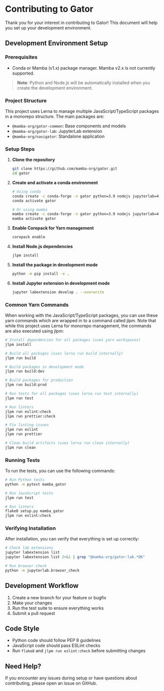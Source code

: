 # Contributing to Gator

Thank you for your interest in contributing to Gator! This document will help you set up your development environment.

## Development Environment Setup

### Prerequisites

- Conda or Mamba (v1.x) package manager. Mamba v2.x is not currently supported.

> **Note**: Python and Node.js will be automatically installed when you create the development environment.

### Project Structure

This project uses Lerna to manage multiple JavaScript/TypeScript packages in a monorepo structure. The main packages are:
- `@mamba-org/gator-common`: Base components and models
- `@mamba-org/gator-lab`: JupyterLab extension
- `@mamba-org/navigator`: Standalone application

### Setup Steps

1. **Clone the repository**
   ```bash
   git clone https://github.com/mamba-org/gator.git
   cd gator
   ```

2. **Create and activate a conda environment**
   ```bash
   # Using conda
   conda create -c conda-forge -n gator python=3.9 nodejs jupyterlab=4.0 nb_conda_kernels
   conda activate gator

   # Or using mamba
   mamba create -c conda-forge -n gator python=3.9 nodejs jupyterlab=4.0 nb_conda_kernels
   mamba activate gator
   ```

3. **Enable Corepack for Yarn management**
   ```bash
   corepack enable
   ```

4. **Install Node.js dependencies**
   ```bash
   jlpm install
   ```

5. **Install the package in development mode**
   ```bash
   python -m pip install -e .
   ```

6. **Install Jupyter extension in development mode**
   ```bash
   jupyter labextension develop . --overwrite
   ```

### Common Yarn Commands

When working with the JavaScript/TypeScript packages, you can use these yarn commands
which are wrapped in to a command called jlpm. Note that while this project uses Lerna for monorepo management,
the commands are also executed using jlpm:

```bash
# Install dependencies for all packages (uses yarn workspaces)
jlpm install

# Build all packages (uses lerna run build internally)
jlpm run build

# Build packages in development mode
jlpm run build:dev

# Build packages for production
jlpm run build:prod

# Run tests for all packages (uses lerna run test internally)
jlpm run test

# Run linters
jlpm run eslint:check
jlpm run prettier:check

# Fix linting issues
jlpm run eslint
jlpm run prettier

# Clean build artifacts (uses lerna run clean internally)
jlpm run clean
```

### Running Tests

To run the tests, you can use the following commands:

```bash
# Run Python tests
python -m pytest mamba_gator

# Run JavaScript tests
jlpm run test

# Run linters
flake8 setup.py mamba_gator
jlpm run eslint:check
```

### Verifying Installation

After installation, you can verify that everything is set up correctly:

```bash
# Check lab extensions
jupyter labextension list
jupyter labextension list 2>&1 | grep "@mamba-org/gator-lab.*OK"

# Run browser check
python -m jupyterlab.browser_check
```

## Development Workflow

1. Create a new branch for your feature or bugfix
2. Make your changes
3. Run the test suite to ensure everything works
4. Submit a pull request

## Code Style

- Python code should follow PEP 8 guidelines
- JavaScript code should pass ESLint checks
- Run `flake8` and `jlpm run eslint:check` before submitting changes

## Need Help?

If you encounter any issues during setup or have questions about contributing, please open an issue on GitHub. 
